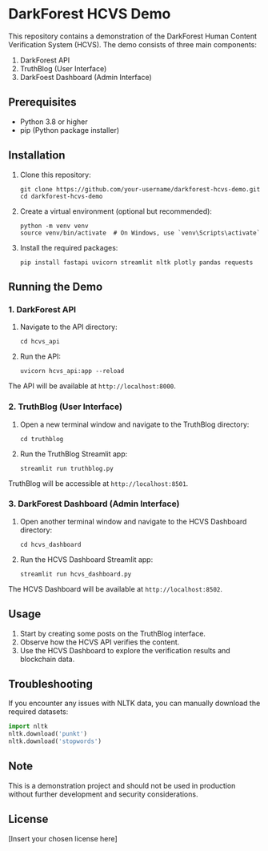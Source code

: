 # DarkForest HCVS Demo

This repository contains a demonstration of the DarkForest Human Content Verification System (HCVS). The demo consists of three main components:

1. DarkForest API
2. TruthBlog (User Interface)
3. DarkFoest Dashboard (Admin Interface)

## Prerequisites

- Python 3.8 or higher
- pip (Python package installer)

## Installation

1. Clone this repository:
   ```
   git clone https://github.com/your-username/darkforest-hcvs-demo.git
   cd darkforest-hcvs-demo
   ```

2. Create a virtual environment (optional but recommended):
   ```
   python -m venv venv
   source venv/bin/activate  # On Windows, use `venv\Scripts\activate`
   ```

3. Install the required packages:
   ```
   pip install fastapi uvicorn streamlit nltk plotly pandas requests
   ```

## Running the Demo

### 1. DarkForest API

1. Navigate to the API directory:
   ```
   cd hcvs_api
   ```

2. Run the API:
   ```
   uvicorn hcvs_api:app --reload
   ```

The API will be available at `http://localhost:8000`.

### 2. TruthBlog (User Interface)

1. Open a new terminal window and navigate to the TruthBlog directory:
   ```
   cd truthblog
   ```

2. Run the TruthBlog Streamlit app:
   ```
   streamlit run truthblog.py
   ```

TruthBlog will be accessible at `http://localhost:8501`.

### 3. DarkForest Dashboard (Admin Interface)

1. Open another terminal window and navigate to the HCVS Dashboard directory:
   ```
   cd hcvs_dashboard
   ```

2. Run the HCVS Dashboard Streamlit app:
   ```
   streamlit run hcvs_dashboard.py
   ```

The HCVS Dashboard will be available at `http://localhost:8502`.

## Usage

1. Start by creating some posts on the TruthBlog interface.
2. Observe how the HCVS API verifies the content.
3. Use the HCVS Dashboard to explore the verification results and blockchain data.

## Troubleshooting

If you encounter any issues with NLTK data, you can manually download the required datasets:

```python
import nltk
nltk.download('punkt')
nltk.download('stopwords')
```

## Note

This is a demonstration project and should not be used in production without further development and security considerations.

## License

[Insert your chosen license here]
